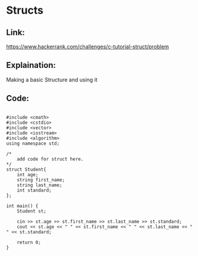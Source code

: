 # Structs 

## Link:

https://www.hackerrank.com/challenges/c-tutorial-struct/problem

## Explaination:

Making a basic Structure and using it

## Code:

```

#include <cmath>
#include <cstdio>
#include <vector>
#include <iostream>
#include <algorithm>
using namespace std;

/*
    add code for struct here.
*/
struct Student{
    int age;
    string first_name;
    string last_name;
    int standard;
};

int main() {
    Student st;
    
    cin >> st.age >> st.first_name >> st.last_name >> st.standard;
    cout << st.age << " " << st.first_name << " " << st.last_name << " " << st.standard;
    
    return 0;
}

```
